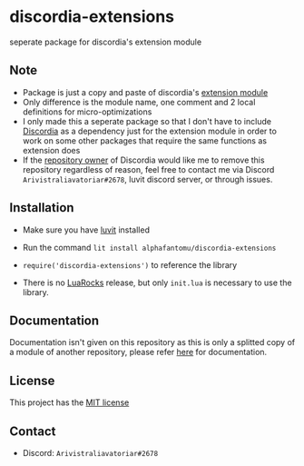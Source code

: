 # discordia-extensions
seperate package for discordia's extension module

## Note
- Package is just a copy and paste of discordia's [extension module](https://github.com/SinisterRectus/Discordia/blob/master/libs/extensions.lua)
- Only difference is the module name, one comment and 2 local definitions for micro-optimizations
- I only made this a seperate package so that I don't have to include [Discordia](https://github.com/SinisterRectus/Discordia) as a dependency just for the extension module in order to work on some other packages that require the same functions as extension does
- If the [repository owner](https://github.com/SinisterRectus) of Discordia would like me to remove this repository regardless of reason, feel free to contact me via Discord `Arivistraliavatoriar#2678`, luvit discord server, or through issues.

## Installation
- Make sure you have [luvit](https://luvit.io/install.html) installed
- Run the command `lit install alphafantomu/discordia-extensions`
- `require('discordia-extensions')` to reference the library

- There is no [LuaRocks](https://luarocks.org/) release, but only `init.lua` is necessary to use the library.

## Documentation
Documentation isn't given on this repository as this is only a splitted copy of a module of another repository, please refer [here](https://github.com/SinisterRectus/Discordia/wiki/Extensions) for documentation.

## License
This project has the [MIT license](/LICENSE)

## Contact
- Discord: `Arivistraliavatoriar#2678`
